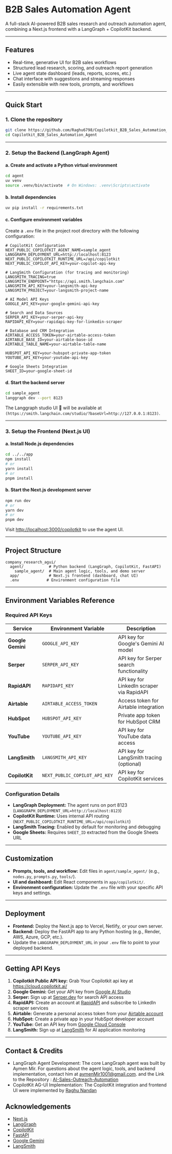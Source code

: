 # B2B Sales Automation Agent

A full-stack AI-powered B2B sales research and outreach automation agent, combining a Next.js frontend with a LangGraph + CopilotKit backend.

---

## Features

- Real-time, generative UI for B2B sales workflows
- Structured lead research, scoring, and outreach report generation
- Live agent state dashboard (leads, reports, scores, etc.)
- Chat interface with suggestions and streaming responses
- Easily extensible with new tools, prompts, and workflows

---

## Quick Start

### 1. Clone the repository

```sh
git clone https://github.com/Raghu6798/Copilotkit_B2B_Sales_Automation_Agent.git
cd Copilotkit_B2B_Sales_Automation_Agent
```

---

### 2. Setup the Backend (LangGraph Agent)

#### a. Create and activate a Python virtual environment

```sh
cd agent
uv venv
source .venv/bin/activate  # On Windows: .venv\Scripts\activate
```

#### b. Install dependencies

```sh
uv pip install -r requirements.txt
```

#### c. Configure environment variables

Create a `.env` file in the project root directory with the following configuration:

```env
# CopilotKit Configuration
NEXT_PUBLIC_COPILOTKIT_AGENT_NAME=sample_agent
LANGGRAPH_DEPLOYMENT_URL=http://localhost:8123
NEXT_PUBLIC_COPILOTKIT_RUNTIME_URL=/api/copilotkit
NEXT_PUBLIC_COPILOT_API_KEY=your-copilot-api-key

# LangSmith Configuration (for tracing and monitoring)
LANGSMITH_TRACING=true
LANGSMITH_ENDPOINT="https://api.smith.langchain.com"
LANGSMITH_API_KEY=your-langsmith-api-key
LANGSMITH_PROJECT=your-langsmith-project-name

# AI Model API Keys
GOOGLE_API_KEY=your-google-gemini-api-key

# Search and Data Sources
SERPER_API_KEY=your-serper-api-key
RAPIDAPI_KEY=your-rapidapi-key-for-linkedin-scraper

# Database and CRM Integration
AIRTABLE_ACCESS_TOKEN=your-airtable-access-token
AIRTABLE_BASE_ID=your-airtable-base-id
AIRTABLE_TABLE_NAME=your-airtable-table-name

HUBSPOT_API_KEY=your-hubspot-private-app-token
YOUTUBE_API_KEY=your-youtube-api-key

# Google Sheets Integration
SHEET_ID=your-google-sheet-id
```

#### d. Start the backend server

```sh
cd sample_agent
langgraph dev --port 8123
```

The Langgraph studio UI 🎨 will be available at `(https://smith.langchain.com/studio/?baseUrl=http://127.0.0.1:8123)`.

---

### 3. Setup the Frontend (Next.js UI)

#### a. Install Node.js dependencies

```sh
cd ../../app
npm install
# or
yarn install
# or
pnpm install
```

#### b. Start the Next.js development server

```sh
npm run dev
# or
yarn dev
# or
pnpm dev
```

Visit [http://localhost:3000/copilotkit](http://localhost:3000/copilotkit) to use the agent UI.

---

## Project Structure

```
company_research_agui/
  agent/           # Python backend (LangGraph, CopilotKit, FastAPI)
    sample_agent/  # Main agent logic, tools, and demo server
  app/             # Next.js frontend (dashboard, chat UI)
  .env            # Environment configuration file
```

---

## Environment Variables Reference

### Required API Keys

| Service | Environment Variable | Description |
|---------|---------------------|-------------|
| **Google Gemini** | `GOOGLE_API_KEY` | API key for Google's Gemini AI model |
| **Serper** | `SERPER_API_KEY` | API key for Serper search functionality |
| **RapidAPI** | `RAPIDAPI_KEY` | API key for LinkedIn scraper via RapidAPI |
| **Airtable** | `AIRTABLE_ACCESS_TOKEN` | Access token for Airtable integration |
| **HubSpot** | `HUBSPOT_API_KEY` | Private app token for HubSpot CRM |
| **YouTube** | `YOUTUBE_API_KEY` | API key for YouTube data access |
| **LangSmith** | `LANGSMITH_API_KEY` | API key for LangSmith tracing (optional) |
| **CopilotKit** | `NEXT_PUBLIC_COPILOT_API_KEY` | API key for CopilotKit services |  



### Configuration Details

- **LangGraph Deployment:** The agent runs on port 8123 (`LANGGRAPH_DEPLOYMENT_URL=http://localhost:8123`)
- **CopilotKit Runtime:** Uses internal API routing (`NEXT_PUBLIC_COPILOTKIT_RUNTIME_URL=/api/copilotkit`)
- **LangSmith Tracing:** Enabled by default for monitoring and debugging
- **Google Sheets:** Requires `SHEET_ID` extracted from the Google Sheets URL

---

## Customization

- **Prompts, tools, and workflow:** Edit files in `agent/sample_agent/` (e.g., `nodes.py`, `prompts.py`, `tools/`).
- **UI and dashboard:** Edit React components in `app/copilotkit/`.
- **Environment configuration:** Update the `.env` file with your specific API keys and settings.

---

## Deployment

- **Frontend:** Deploy the Next.js app to Vercel, Netlify, or your own server.
- **Backend:** Deploy the FastAPI app to any Python hosting (e.g., Render, AWS, Azure, GCP, etc.).
- Update the `LANGGRAPH_DEPLOYMENT_URL` in your `.env` file to point to your deployed backend.

---

## Getting API Keys

1. **Copilotkit Public API key:** Grab Your Copilotkit api key at https://cloud.copilotkit.ai/
2. **Google Gemini:** Get your API key from [Google AI Studio](https://makersuite.google.com/app/apikey)
3. **Serper:** Sign up at [Serper.dev](https://serper.dev) for search API access
4. **RapidAPI:** Create an account at [RapidAPI](https://rapidapi.com) and subscribe to LinkedIn scraper services
5. **Airtable:** Generate a personal access token from your [Airtable account](https://airtable.com/account)
6. **HubSpot:** Create a private app in your HubSpot developer account
7. **YouTube:** Get an API key from [Google Cloud Console](https://console.cloud.google.com)
8. **LangSmith:** Sign up at [LangSmith](https://smith.langchain.com) for AI application monitoring

---

## Contact & Credits
- LangGraph Agent Development: The core LangGraph agent was built by Aymen Mir. For questions about the agent logic, tools, and backend implementation, contact him at aymenMir1001@gmail.com. and the Link to the Repository : [AI-Sales-Outreach-Automation](https://github.com/kaymen99/sales-outreach-automation-langgraph)
- CopilotKit AG-UI Implementation: The CopilotKit integration and frontend UI were implemented by [Raghu Nandan](https://github.com/Raghu6798)


## Acknowledgements

- [Next.js](https://nextjs.org/)
- [LangGraph](https://github.com/langchain-ai/langgraph)
- [CopilotKit](https://github.com/CopilotKit/CopilotKit)
- [FastAPI](https://fastapi.tiangolo.com/)
- [Google Gemini](https://ai.google.dev/)
- [LangSmith](https://smith.langchain.com/)

